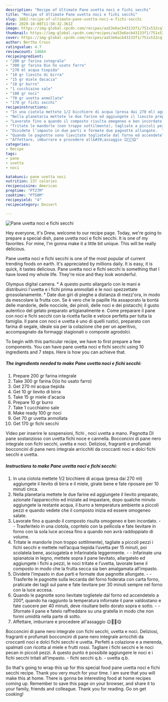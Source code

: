 ```yaml
---
description: "Recipe of Ultimate Pane uvetta noci e fichi secchi"
title: "Recipe of Ultimate Pane uvetta noci e fichi secchi"
slug: 1662-recipe-of-ultimate-pane-uvetta-noci-e-fichi-secchi
date: 2020-10-08T11:50:32.361Z
image: https://img-global.cpcdn.com/recipes/aa53e6acb43133f1/751x532cq70/pane-uvetta-noci-e-fichi-secchi-recipe-main-photo.jpg
thumbnail: https://img-global.cpcdn.com/recipes/aa53e6acb43133f1/751x532cq70/pane-uvetta-noci-e-fichi-secchi-recipe-main-photo.jpg
cover: https://img-global.cpcdn.com/recipes/aa53e6acb43133f1/751x532cq70/pane-uvetta-noci-e-fichi-secchi-recipe-main-photo.jpg
author: Bertha Cross
ratingvalue: 4.7
reviewcount: 14664
recipeingredient:
- "200 gr farina integrale"
- "300 gr farina 0io ho usato farro"
- "270 ml acqua tiepida"
- "10 gr lievito di birra"
- "15 gr miele dacacia"
- "10 gr burro"
- "1 cucchiaino sale"
- "100 gr noci"
- "70 gr uvetta anmollata"
- "170 gr fichi secchi"
recipeinstructions:
- "In una ciotola mettete 1/2 bicchiere di acqua (presa dai 270 ml) aggiungete il lievito di birra e il miele, girate bene e fate riposare per 10 minuti circa."
- "Nella planetaria mettete le due farine ed aggiungete il lievito preparato, azionate l’apparecchio ed iniziate ad impastare, dopo qualche minuto aggiungete la restante acqua, il burro a temperatura ambiente a piccoli pezzi e quando vedete che il composto inizia ed essere omogeneo salate."
- "Lavorate fino a quando il composto risulta omogeneo e ben incordato.  Trasferitelo in una ciotola, copritelo con la pellicola e fate lievitare in forno con la sola luce accesa fino a quando non avrà raddoppiato di volume."
- "Tritate le mandorle (non troppo sottilmente), tagliate a piccoli pezzi i fichi secchi e mettete nell’acqua tiepida l’uvetta per 15 minuti, poi scolatela bene, asciugatela e infarinatela leggermente.  Infarinate una spianatoia in legno, mettete sopra il pane lievitato, allargatelo ed aggiungete i fichi a pezzi, le noci tritate e l’uvetta, lavorate bene il composto in modo che la frutta secca sia ben amalgamata all’impasto."
- "Dividete l’impasto in due parti e formate due pagnotte allungate.  Trasferite le pagnotte sulla leccarda del forno foderata con carta forno, praticate dei tagli sul pane e fate lievitare per 30 minuti sempre nel forno con la luce accesa."
- "Quando le pagnotte sono lievitate toglietele dal forno ed accendetelo a 200°, quando ha raggiunto la temperatura infornate il pane valdostano e fate cuocere per 40 minuti, deve risultare bello dorato sopra e sotto.  Sfornate il pane e fatelo raffreddare su una gratella in modo che non formi umidità nella parte di sotto."
- "Affettare, imburrare e procedere all&#39;assaggio 😉👍🏼😋"
categories:
- Recipe
tags:
- pane
- uvetta
- noci

katakunci: pane uvetta noci 
nutrition: 237 calories
recipecuisine: American
preptime: "PT27M"
cooktime: "PT58M"
recipeyield: "4"
recipecategory: Dessert

---
```



![Pane uvetta noci e fichi secchi](https://img-global.cpcdn.com/recipes/aa53e6acb43133f1/751x532cq70/pane-uvetta-noci-e-fichi-secchi-recipe-main-photo.jpg)

Hey everyone, it's Drew, welcome to our recipe page. Today, we're going to prepare a special dish, pane uvetta noci e fichi secchi. It is one of my favorites. For mine, I'm gonna make it a little bit unique. This will be really delicious.

Pane uvetta noci e fichi secchi is one of the most popular of current trending foods on earth. It's appreciated by millions daily. It is easy, it is quick, it tastes delicious. Pane uvetta noci e fichi secchi is something that I have loved my whole life. They're nice and they look wonderful.

Olympus digital camera. ° A questo punto allargarlo con le mani e distribuirci l&#39;uvetta e i fichi prima ammollati e le noci spezzettate grossolanamente. ° Date due giri di pieghe a distanza di mezz&#39;ora, in modo da mescolare la frutta con. Se è vero che le papille Ha assaporato la bontà delle mandorle, delle nocciole, dei pinoli, delle noci e dei pistacchi; il gusto autentico del gelato preparato artigianalmente e. Come preparare il pane con noci e fichi secchi con la ricetta facile e veloce perfetta per tutta la famiglia. Il pane con noci e uvetta è uno di quelli rustici, preparato con farina di segale, ideale sia per la colazione che per un aperitivo, accompagnato da formaggi stagionati o composte agrodolci.


To begin with this particular recipe, we have to first prepare a few components. You can have pane uvetta noci e fichi secchi using 10 ingredients and 7 steps. Here is how you can achieve that.

<!--inarticleads1-->

##### The ingredients needed to make Pane uvetta noci e fichi secchi:

1. Prepare 200 gr farina integrale
1. Take 300 gr farina 0(io ho usato farro)
1. Get 270 ml acqua tiepida
1. Get 10 gr lievito di birra
1. Take 15 gr miele d&#39;acacia
1. Prepare 10 gr burro
1. Take 1 cucchiaino sale
1. Make ready 100 gr noci
1. Get 70 gr uvetta anmollata
1. Get 170 gr fichi secchi


Video per inserire le sospensioni, fichi , noci uvetta a mano. Pagnotta DI pane sostanzioso con uvetta fichi noce e cannella. Bocconcini di pane nero integrale con fichi secchi, uvetta e noci. Deliziosi, fragranti e profumati bocconcini di pane nero integrale arricchiti da croccanti noci e dolci fichi secchi e uvetta. 

<!--inarticleads2-->

##### Instructions to make Pane uvetta noci e fichi secchi:

1. In una ciotola mettete 1/2 bicchiere di acqua (presa dai 270 ml) aggiungete il lievito di birra e il miele, girate bene e fate riposare per 10 minuti circa.
1. Nella planetaria mettete le due farine ed aggiungete il lievito preparato, azionate l’apparecchio ed iniziate ad impastare, dopo qualche minuto aggiungete la restante acqua, il burro a temperatura ambiente a piccoli pezzi e quando vedete che il composto inizia ed essere omogeneo salate.
1. Lavorate fino a quando il composto risulta omogeneo e ben incordato. -  - Trasferitelo in una ciotola, copritelo con la pellicola e fate lievitare in forno con la sola luce accesa fino a quando non avrà raddoppiato di volume.
1. Tritate le mandorle (non troppo sottilmente), tagliate a piccoli pezzi i fichi secchi e mettete nell’acqua tiepida l’uvetta per 15 minuti, poi scolatela bene, asciugatela e infarinatela leggermente. -  - Infarinate una spianatoia in legno, mettete sopra il pane lievitato, allargatelo ed aggiungete i fichi a pezzi, le noci tritate e l’uvetta, lavorate bene il composto in modo che la frutta secca sia ben amalgamata all’impasto.
1. Dividete l’impasto in due parti e formate due pagnotte allungate. -  - Trasferite le pagnotte sulla leccarda del forno foderata con carta forno, praticate dei tagli sul pane e fate lievitare per 30 minuti sempre nel forno con la luce accesa.
1. Quando le pagnotte sono lievitate toglietele dal forno ed accendetelo a 200°, quando ha raggiunto la temperatura infornate il pane valdostano e fate cuocere per 40 minuti, deve risultare bello dorato sopra e sotto. -  - Sfornate il pane e fatelo raffreddare su una gratella in modo che non formi umidità nella parte di sotto.
1. Affettare, imburrare e procedere all&#39;assaggio 😉👍🏼😋


Bocconcini di pane nero integrale con fichi secchi, uvetta e noci. Deliziosi, fragranti e profumati bocconcini di pane nero integrale arricchiti da croccanti noci e dolci fichi secchi e uvetta. Perfetti a colazione e a merenda, spalmati con ricotta al miele e frutti rossi. Tagliare i fichi secchi e le noci pecan in piccoli pezzi. A questo punto è possibile aggiungere le noci e i fichi secchi tritati all&#39;impasto. - fichi secchi q.b. - uvetta q.b. 

So that's going to wrap this up for this special food pane uvetta noci e fichi secchi recipe. Thank you very much for your time. I am sure that you will make this at home. There is gonna be interesting food at home recipes coming up. Remember to save this page on your browser, and share it to your family, friends and colleague. Thank you for reading. Go on get cooking!
